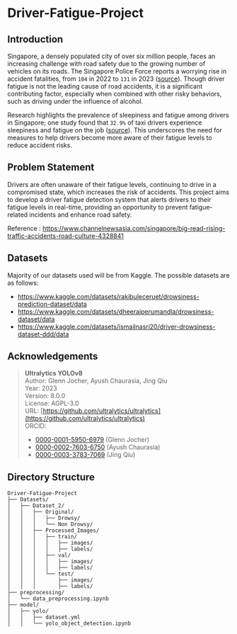 # Driver-Fatigue-Project

## Introduction
Singapore, a densely populated city of over six million people, faces an increasing challenge with road safety due to the growing number of vehicles on its roads. The Singapore Police Force reports a worrying rise in accident fatalities, from `104` in 2022 to `131` in 2023 ([source](https://www.police.gov.sg/-/media/D4435F72157942D3B323EE4A507D4CFB.ashx)). Though driver fatigue is not the leading cause of road accidents, it is a significant contributing factor, especially when combined with other risky behaviors, such as driving under the influence of alcohol.

Research highlights the prevalence of sleepiness and fatigue among drivers in Singapore; one study found that `32.9%` of taxi drivers experience sleepiness and fatigue on the job ([source](https://pmc.ncbi.nlm.nih.gov/articles/PMC4350472/)). This underscores the need for measures to help drivers become more aware of their fatigue levels to reduce accident risks.

## Problem Statement
Drivers are often unaware of their fatigue levels, continuing to drive in a compromised state, which increases the risk of accidents. This project aims to develop a driver fatigue detection system that alerts drivers to their fatigue levels in real-time, providing an opportunity to prevent fatigue-related incidents and enhance road safety.

Reference : https://www.channelnewsasia.com/singapore/big-read-rising-traffic-accidents-road-culture-4328841

## Datasets
Majority of our datasets used will be from Kaggle. The possible datasets are as follows:
- https://www.kaggle.com/datasets/rakibuleceruet/drowsiness-prediction-dataset/data
- https://www.kaggle.com/datasets/dheerajperumandla/drowsiness-dataset/data
- https://www.kaggle.com/datasets/ismailnasri20/driver-drowsiness-dataset-ddd/data

## Acknowledgements
> **Ultralytics YOLOv8**  
> Author: Glenn Jocher, Ayush Chaurasia, Jing Qiu  
> Year: 2023  
> Version: 8.0.0  
> License: AGPL-3.0  
> URL: [https://github.com/ultralytics/ultralytics](https://github.com/ultralytics/ultralytics)  
> ORCID:  
> - [0000-0001-5950-6979](https://orcid.org/0000-0001-5950-6979) (Glenn Jocher)  
> - [0000-0002-7603-6750](https://orcid.org/0000-0002-7603-6750) (Ayush Chaurasia)  
> - [0000-0003-3783-7069](https://orcid.org/0000-0003-3783-7069) (Jing Qiu)


## Directory Structure
```
Driver-Fatigue-Project
├── Datasets/
│   ├── Dataset_2/
│   │   ├── Original/
│   │   │   ├── Drowsy/
│   │   │   └── Non Drowsy/
│   │   ├── Processed_Images/
│   │   │   ├── train/
│   │   │   │   ├── images/
│   │   │   │   ├── labels/
│   │   │   ├── val/
│   │   │   │   ├── images/
│   │   │   │   ├── labels/
│   │   │   └── test/ 
│   │   │       ├── images/
│   │   │       ├── labels/
├── preprocessing/
│   └── data_preprocessing.ipynb
├── model/
│   ├── yolo/
│   │   ├── dataset.yml
│   │   └── yolo_object_detection.ipynb
```
